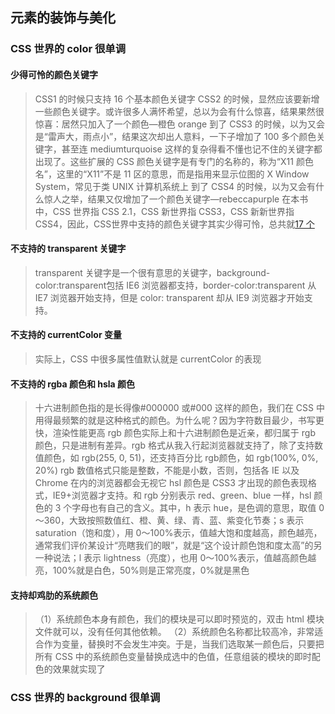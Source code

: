 ## 元素的装饰与美化
### CSS 世界的 color 很单调
#### 少得可怜的颜色关键字
> CSS1 的时候只支持 16 个基本颜色关键字
> CSS2 的时候，显然应该要新增一些颜色关键字。或许很多人满怀希望，总以为会有什么惊喜，结果果然很惊喜：居然只加入了一个颜色—橙色 orange
> 到了 CSS3 的时候，以为又会是“雷声大，雨点小”，结果这次却出人意料，一下子增加了 100 多个颜色关键字，甚至连 mediumturquoise 这样的复杂得看不懂也记不住的关键字都出现了。这些扩展的 CSS 颜色关键字是有专门的名称的，称为“X11 颜色名”，这里的“X11”不是 11 区的意思，而是指用来显示位图的 X Window System，常见于类 UNIX 计算机系统上
> 到了 CSS4 的时候，以为又会有什么惊人之举，结果又仅增加了一个颜色关键字—rebeccapurple
> 在本书中，CSS 世界指 CSS 2.1，CSS 新世界指 CSS3，CSS 新新世界指 CSS4，因此，CSS世界中支持的颜色关键字其实少得可怜，总共就[17 个](https://ws1.sinaimg.cn/large/0060ZzrAgy1g8kotqgoajj30u013o4ps.jpg)

#### 不支持的 transparent 关键字
> transparent 关键字是一个很有意思的关键字，background-color:transparent包括 IE6 浏览器都支持，border-color:transparent 从 IE7 浏览器开始支持，但是 color: transparent 却从 IE9 浏览器才开始支持。

#### 不支持的 currentColor 变量
> 实际上，CSS 中很多属性值默认就是 currentColor 的表现

#### 不支持的 rgba 颜色和 hsla 颜色
> 十六进制颜色指的是长得像#000000 或#000 这样的颜色，我们在 CSS 中用得最频繁的就是这种格式的颜色。为什么呢？因为字符数目最少，书写更快，渲染性能更高
> rgb 颜色实际上和十六进制颜色是近亲，都归属于 rgb 颜色，只是进制有差异。rgb 格式从我入行起浏览器就支持了，除了支持数值颜色，如 rgb(255, 0, 51)，还支持百分比 rgb颜色，如 rgb(100%, 0%, 20%)
> rgb 数值格式只能是整数，不能是小数，否则，包括各 IE 以及 Chrome 在内的浏览器都会无视它
> hsl 颜色是 CSS3 才出现的颜色表现格式，IE9+浏览器才支持。和 rgb 分别表示 red、green、blue 一样，hsl 颜色的 3 个字母也有自己的含义。其中，h 表示 hue，是色调的意思，取值 0～360，大致按照数值红、橙、黄、绿、青、蓝、紫变化节奏；s 表示 saturation（饱和度），用 0～100%表示，值越大饱和度越高，颜色越亮，通常我们评价某设计“亮瞎我们的眼”，就是“这个设计颜色饱和度太高”的另一种说法；l 表示 lightness（亮度），也用 0～100%表示，值越高颜色越亮，100%就是白色，50%则是正常亮度，0%就是黑色

#### 支持却鸡肋的系统颜色
> （1）系统颜色本身有颜色，我们的模块是可以即时预览的，双击 html 模块文件就可以，没有任何其他依赖。
> （2）系统颜色名称都比较高冷，非常适合作为变量，替换时不会发生冲突。于是，当我们选取某一颜色后，只要把所有 CSS 中的系统颜色变量替换成选中的色值，任意组装的模块的即时配色的效果就实现了

### CSS 世界的 background 很单调